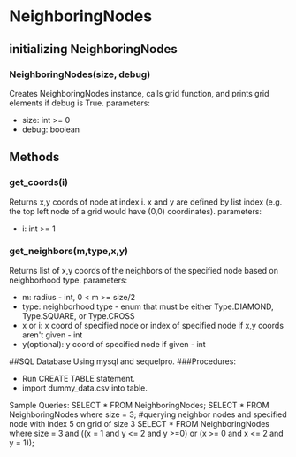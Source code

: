 # NeighboringNodes

## initializing NeighboringNodes
### NeighboringNodes(size, debug)
Creates NeighboringNodes instance, calls grid function, and prints grid elements if debug is True.
parameters:
- size: int >= 0
- debug: boolean

## Methods
### get_coords(i)
Returns x,y coords of node at index i. x and y are defined by list index (e.g. the top left node of a grid would have (0,0) coordinates).
parameters:
- i: int >= 1

### get_neighbors(m,type,x,y)
Returns list of x,y coords of the neighbors of the specified node based on neighborhood type.
parameters:
- m: radius - int, 0 < m >= size/2
- type: neighborhood type - enum that must be either Type.DIAMOND, Type.SQUARE, or Type.CROSS
- x or i: x coord of specified node or index of specified node if x,y coords aren't given - int
- y(optional): y coord of specified node if given - int 

##SQL Database
Using mysql and sequelpro.
###Procedures:
- Run CREATE TABLE statement.
- import dummy_data.csv into table.

Sample Queries:
SELECT * FROM NeighboringNodes;
SELECT * FROM NeighboringNodes where size = 3;
#querying neighbor nodes and specified node with index 5 on grid of size 3
SELECT * FROM NeighboringNodes where size = 3 and ((x = 1 and y <= 2 and y >=0) or (x >= 0 and x <= 2 and y = 1));
